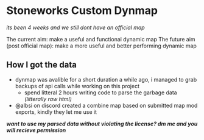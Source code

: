 # Stoneworks Custom Dynmap
*its been 4 weeks and we still dont have an official map*

The current aim: make a useful and functional dynamic map
The future aim (post official map): make a more useful and better performing dynamic map

## How I got the data
- dynmap was avalible for a short duration a while ago, i managed to grab backups of api calls while working on this project
  - spend litteral 2 hours writing code to parse the garbage data *(litterally raw html)*
- @albsi on discord created a combine map based on submitted map mod exports, kindly they let me use it

***want to use my parsed data without violating the license? dm me and you will recieve permission***